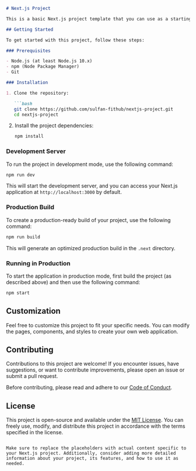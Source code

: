 ```markdown
# Next.js Project

This is a basic Next.js project template that you can use as a starting point for your web development projects. Next.js is a popular React framework that simplifies the process of building server-rendered React applications.

## Getting Started

To get started with this project, follow these steps:

### Prerequisites

- Node.js (at least Node.js 10.x)
- npm (Node Package Manager)
- Git

### Installation

1. Clone the repository:

   ```bash
   git clone https://github.com/sulfan-fithub/nextjs-project.git
   cd nextjs-project
   ```

2. Install the project dependencies:

   ```bash
   npm install
   ```

### Development Server

To run the project in development mode, use the following command:

```bash
npm run dev
```

This will start the development server, and you can access your Next.js application at `http://localhost:3000` by default.

### Production Build

To create a production-ready build of your project, use the following command:

```bash
npm run build
```

This will generate an optimized production build in the `.next` directory.

### Running in Production

To start the application in production mode, first build the project (as described above) and then use the following command:

```bash
npm start
```

## Customization

Feel free to customize this project to fit your specific needs. You can modify the pages, components, and styles to create your own web application.

## Contributing

Contributions to this project are welcome! If you encounter issues, have suggestions, or want to contribute improvements, please open an issue or submit a pull request.

Before contributing, please read and adhere to our [Code of Conduct](CODE_OF_CONDUCT.md).

## License

This project is open-source and available under the [MIT License](LICENSE). You can freely use, modify, and distribute this project in accordance with the terms specified in the license.
```

Make sure to replace the placeholders with actual content specific to your Next.js project. Additionally, consider adding more detailed information about your project, its features, and how to use it as needed.
